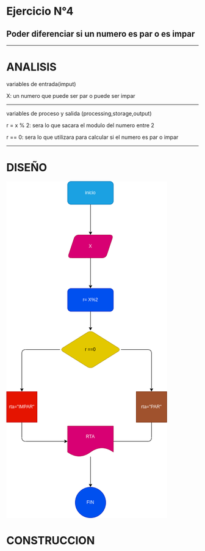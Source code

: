 # Ejercicio N°4

## Poder diferenciar si un numero es par o es impar

---

# ANALISIS

variables de entrada(imput)

X: un numero que puede ser par o puede ser impar

---

variables de proceso y salida (processing,storage,output)

r = x % 2: sera lo que sacara el modulo del numero entre 2

r == 0: sera lo que utilizara para calcular si el numero es par o impar

---
# DISEÑO
![diagrama de flujo](diagrama.png "diagrama de flujo")

# CONSTRUCCION 

